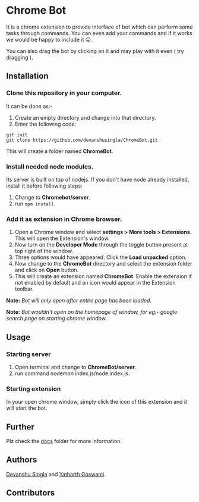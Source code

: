 # Chrome Bot

It is a chrome extension to provide interface of bot which can perform some tasks through commands. You can even add your commands and if it works we would be happy to include it :stuck_out_tongue:.

You can also drag the bot by clicking on it and may play with it even ( try dragging ).

## Installation

### Clone this repository in your computer.

It can be done as:-

1. Create an empty directory and change into that directory.
2. Enter the following code:

```
git init
git clone https://github.com/devanshusingla/ChromeBot.git
```

This will create a folder named **ChromeBot**.

### Install needed node modules.

Its server is built on top of nodejs. If you don't have node already installed, install it before following steps:

1. Change to **Chromebot/server**.
2. run `npm install`.

### Add it as extension in Chrome browser.

1. Open a Chrome window and select **settings > More tools > Extensions**. This will open the Extension's window.
2. Now turn on the **Developer Mode** through the toggle button present at top right of the window.
3. Three options would have appeared. Click the **Load unpacked** option.
4. Now change to the **ChromeBot** directory and select the extension folder and click on **Open** button.
5. This will create an extension named **ChromeBot**. Enable the extension if not enabled by default and an icon would appear in the Extension toolbar.

**Note:** _Bot will only open after entire page has been loaded._

**Note:** _Bot wouldn't open on the homepage of window, for eg:- google search page on starting chrome window._

## Usage

### Starting server

1. Open terminal and change to **ChromeBot/server**.
2. run command nodemon index.js/node index.js.

### Starting extension

In your open chrome window, simply click the icon of this extension and it will start the bot.

## Further

Plz check the [docs](https://github.com/devanshusingla/ChromeBot/tree/dev/docs) folder for more information.

## Authors

[Devanshu Singla](https://github.com/devanshusingla) and [Yatharth Goswami](https://github.com/yatharth0610).

## Contributors
